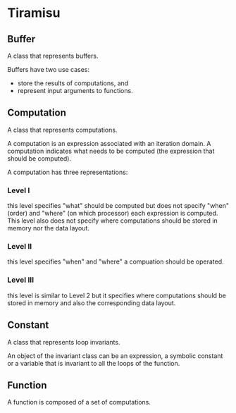 <!-- 
Copyright (c) 2020 R. Tohid

Distributed under the Boost Software License, Version 1.0.(See accompanying
file LICENSE_1_0.txt or copy at http://www.boost.org/LICENSE_1_0.txt) 
-->

# Tiramisu

## Buffer
A class that represents buffers.

Buffers have two use cases:
- store the results of computations, and
- represent input arguments to functions.


## Computation
A class that represents computations.

A computation is an expression associated with an iteration domain. A computation indicates what needs to be computed (the expression
that should be computed).

A computation has three representations:

### Level I
this level specifies "what" should be computed but does not specify "when" 
(order) and "where" (on which processor) each expression is computed.
This level also does not specify where computations should be stored in memory
nor the data layout.

### Level II
this level specifies "when" and "where" a compuation should be operated.

### Level III
this level is similar to Level 2 but it specifies where computations should be
stored in memory and also the corresponding data layout.


## Constant
A class that represents loop invariants.

An object of the invariant class can be an expression, a symbolic constant
or a variable that is invariant to all the loops of the function.

## Function
A function is composed of a set of computations.